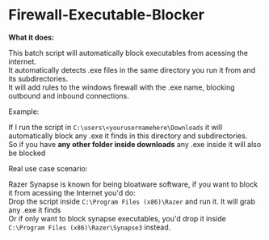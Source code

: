 # Firewall-Executable-Blocker<br>

**What it does:**<br>

This batch script will automatically block executables from acessing the internet.<br>
It automatically detects .exe files in the same directory you run it from and its subdirectories.<br>
It will add rules to the windows firewall with the .exe name, blocking outbound and inbound connections.<br>

Example:<br>

If I run the script in ```C:\users\<yourusernamehere\Downloads``` it will automatically block any .exe it finds in this directory and subdirectories.<br>
So if you have **any other folder inside downloads** any .exe inside it will also be blocked<br>

Real use case scenario:<br>

Razer Synapse is known for being bloatware software, if you want to block it from acessing the Internet you'd do:<br>
Drop the script inside ```C:\Program Files (x86)\Razer``` and run it. It will grab any .exe it finds<br> 
Or if only want to block synapse executables, you'd drop it inside ```C:\Program Files (x86)\Razer\Synapse3``` instead.

